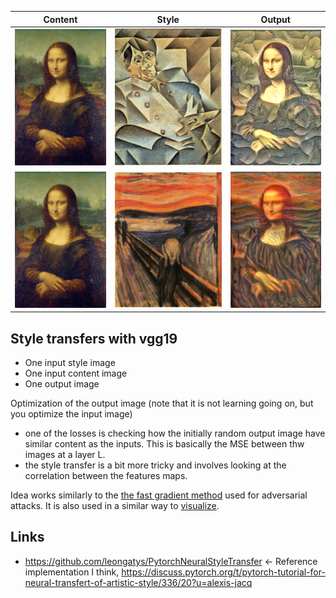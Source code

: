 

|            Content             |          Style       |     Output      |
| :--------------------------: | :-----------------------: | :--------------------------------: |
| ![](./images/mona_lisa.jpg) | ![](./images/portrait_of_picasso.jpg) | ![](./images/mona_lisa_style_of_picasso_portrait.png) |
| ![](./images/mona_lisa.jpg) | ![](./images/the_scream.jpg) | ![](./images/mona_lisa_style_of_scream.png) |



## Style transfers with vgg19
- One input style image
- One input content image
- One output image 


Optimization of the output image (note that it is not learning going on, but you optimize the input image)
- one of the losses is checking how the initially random output image have similar content as the inputs. This is basically the MSE between thw images at a layer L.
- the style transfer is a bit more tricky and involves looking at the correlation between the features maps. 

Idea works similarly to the [the fast gradient method](/architecture/uncertainty-estimation/fast-gradient-method) used for adversarial attacks. It is also used in a similar way to [visualize](https://blog.research.google/2015/06/inceptionism-going-deeper-into-neural.html?m=1). 

## Links
- https://github.com/leongatys/PytorchNeuralStyleTransfer <- Reference implementation I think, https://discuss.pytorch.org/t/pytorch-tutorial-for-neural-transfert-of-artistic-style/336/20?u=alexis-jacq
  
